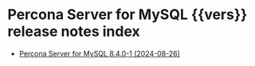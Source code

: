 # Percona Server for MySQL {{vers}} release notes index

* [Percona Server for MySQL 8.4.0-1 (2024-08-26)](8.4.0-1.md)




